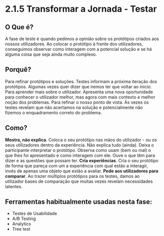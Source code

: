 # 2.1.5 Transformar a Jornada - Testar

## O Que é?
A fase de teste é quando pedimos a opinião sobre os protótipos criados aos nossos utilizadores. Ao colocar o protótipo à frente dos utilizadores, conseguimos observar como interagem com a potencial solução e se há alguma coisa que seja ainda muito complexo.

## Porquê?
Para refinar protótipos e soluções. Testes informam a próxima iteração dos protótipos. Algumas vezes quer dizer que iremos ter que voltar ao inicio.
Para aprender mais sobre o utilizador. Apresenta uma nova oportunidade para conhecer o utilizador melhor, mas agora com mais contexto e melhor noção dos problemas.
Para refinar o nosso ponto de vista. Às vezes os testes revelam que não acertamos na solução e potencialmente não fizemos o enquadramento correto do problema.
	
## Como?
**Mostra, não explica**. Coloca o seu protótipo nas mãos do utilizador - ou os seus utilizadores dentro da experiência. Não explica tudo (ainda). Deixa o participante interpretar o protótipo. Observa como usam (bem ou mal) o que lhes foi apresentado e como interagem com ele. Ouve o que têm para dizer e as questões que possam ter.
**Cria experiências**. Cria o seu protótipo de forma que pareça com um a experiência com qual estão a interagir, invés de apenas uma objeto que estão a avaliar.
**Pede aos utilizadores para comparar**. Ao trazer múltiplos protótipos para os testes, damos ao utilizador bases de comparação que muitas vezes revelam necessidades latentes.
	
## Ferramentas habitualmente usadas nesta fase:
* 	Testes de Usabilidade
* 	A/B Testing
* 	Analytics
* 	Tree test

